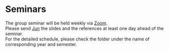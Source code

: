# Seminars
The group seminar will be held weekly via [Zoom](https://zoom.us/).<br/> 
Please send [Jun](mailto:junnchen@umich.edu) the slides and the references at least one day ahead of the seminar.<br/>
For the detailed schedule, please check the folder under the name of corresponding year and semester.


